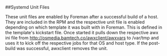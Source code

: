 ##Systemd Unit Files

These unit files are enabled by Foreman after a successful build of a host. They are included in the RPM and the respective unit file is enabled depending on which template it was built with in Foreman. This is defined in the template's kickstart file. Once started it pulls down the respective awx ini file from http://osmedia.bamtech.co/awxclient/awxvars to /var/tmp and uses it to kick off the respective jobs for that OS and host type. If the post-build was successful, awxclient removes the unit.
